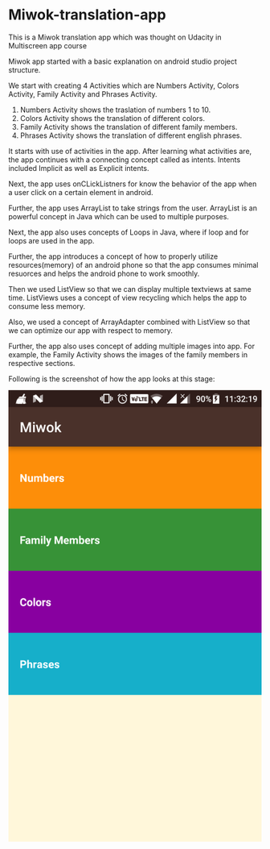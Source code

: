 # Miwok-translation-app
This is a Miwok translation app which was thought on Udacity in Multiscreen app course

Miwok app started with a basic explanation on android studio project structure.

We start with creating 4 Activities which are Numbers Activity, Colors Activity, Family Activity and Phrases Activity. 

1) Numbers Activity shows the traslation of numbers 1 to 10.
2) Colors Activity shows the translation of different colors.
3) Family Activity shows the translation of different family members.
4) Phrases Activity shows the translation of different english phrases. 

It starts with use of activities in the app. After learning what activities are, the app continues with a connecting concept called as intents. Intents included Implicit as well as Explicit intents.

Next, the app uses onCLickListners for know the behavior of the app when a user click on a certain element in android.

Further, the app uses ArrayList to take strings from the user. ArrayList is an powerful concept in Java which can be used to multiple purposes.

Next, the app also uses concepts of Loops in Java, where if loop and for loops are used in the app.

Further, the app introduces a concept of how to properly utilize resources(memory) of an android phone so that the app consumes minimal resuorces and helps the android phone to work smoothly.

Then we used ListView so that we can display multiple textviews at same time. ListViews uses a concept of view recycling which helps the app to consume less memory.

Also, we used a concept of ArrayAdapter combined with ListView so that we can optimize our app with respect to memory.

Further, the app also uses concept of adding multiple images into app. For example, the Family Activity shows the images of the family members in respective sections.

Following is the screenshot of how the app looks at this stage:

![Miwok1](https://github.com/rashilps/Miwok-translation-app/blob/master/Screenshot_20170818-233219.png)
